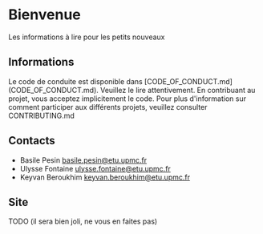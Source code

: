# Bienvenue
Les informations à lire pour les petits nouveaux

## Informations
Le code de conduite est disponible dans [CODE_OF_CONDUCT.md] (CODE_OF_CONDUCT.md). Veuillez le lire attentivement. En contribuant au projet, vous acceptez implicitement le code.
Pour plus d'information sur comment participer aux différents projets, veuillez consulter CONTRIBUTING.md

## Contacts
* Basile Pesin basile.pesin@etu.upmc.fr
* Ulysse Fontaine ulysse.fontaine@etu.upmc.fr
* Keyvan Beroukhim keyvan.beroukhim@etu.upmc.fr

## Site
TODO (il sera bien joli, ne vous en faites pas)
